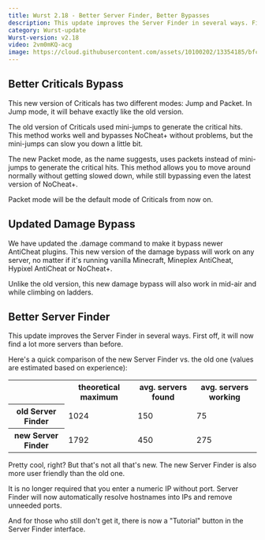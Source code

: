 ```yaml
---
title: Wurst 2.18 - Better Server Finder, Better Bypasses
description: This update improves the Server Finder in several ways. First off, it will now find a lot more servers than before. Here's a quick comparison of the new...
category: Wurst-update
Wurst-version: v2.18
video: 2vm0mKQ-acg
image: https://cloud.githubusercontent.com/assets/10100202/13354185/bfcefe9c-dc99-11e5-9690-fe272050f0cc.jpg
---
```

## Better Criticals Bypass
This new version of Criticals has two different modes: Jump and Packet. In Jump mode, it will behave exactly like the old version.

The old version of Criticals used mini-jumps to generate the critical hits. This method works well and bypasses NoCheat+ without problems, but the mini-jumps can slow you down a little bit.

The new Packet mode, as the name suggests, uses packets instead of mini-jumps to generate the critical hits. This method allows you to move around normally without getting slowed down, while still bypassing even the latest version of NoCheat+.

Packet mode will be the default mode of Criticals from now on.

<!--read more-->

## Updated Damage Bypass
We have updated the .damage command to make it bypass newer AntiCheat plugins. This new version of the damage bypass will work on any server, no matter if it's running vanilla Minecraft, Mineplex AntiCheat, Hypixel AntiCheat or NoCheat+.

Unlike the old version, this new damage bypass will also work in mid-air and while climbing on ladders.

## Better Server Finder
This update improves the Server Finder in several ways. First off, it will now find a lot more servers than before.

Here's a quick comparison of the new Server Finder vs. the old one (values are estimated based on experience):

<table class="table table-bordered table-hover">
  <tr>
    <th></th>
    <th>theoretical maximum</th>
    <th>avg. servers found</th>
    <th>avg. servers working</th>
  </tr>
  <tr>
    <th>old Server Finder</th>
    <td>1024</td>
    <td>150</td>
    <td>75</td>
  </tr>
  <tr>
    <th>new Server Finder</th>
    <td>1792</td>
    <td>450</td>
    <td>275</td>
  </tr>
</table>

Pretty cool, right? But that's not all that's new. The new Server Finder is also more user friendly than the old one.

It is no longer required that you enter a numeric IP without port. Server Finder will now automatically resolve hostnames into IPs and remove unneeded ports.

And for those who still don't get it, there is now a "Tutorial" button in the Server Finder interface.
